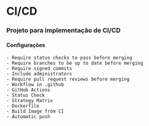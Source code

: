 # CI/CD

### Projeto para implementação de CI/CD

#### Configurações
    - Require status checks to pass before merging
    - Require branches to be up to date before merging
    - Require signed commits
    - Include administrators
    - Require pull request reviews before merging
    - Workflow in .github
    - GitHub Actions
    - Status Check
    - Strategy Matrix
    - Dockerfile
    - Build Image from CI
    - Automatic push
